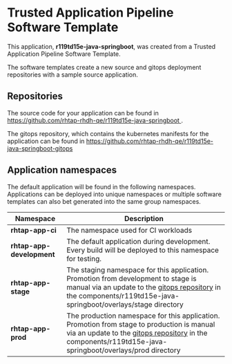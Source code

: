 # Trusted Application Pipeline Software Template

This application, **r119td15e-java-springboot**, was created from a Trusted Application Pipeline Software Template.

The software templates create a new source and gitops deployment repositories with a sample source application. 

## Repositories

The source code for your application can be found in [https://github.com/rhtap-rhdh-qe/r119td15e-java-springboot ](https://github.com/rhtap-rhdh-qe/r119td15e-java-springboot ).
 
The gitops repository, which contains the kubernetes manifests for the application can be found in 
[https://github.com/rhtap-rhdh-qe/r119td15e-java-springboot-gitops ](https://github.com/rhtap-rhdh-qe/r119td15e-java-springboot-gitops ) 

## Application namespaces 

The default application will be found in the following namespaces. Applications can be deployed into unique namespaces or multiple software templates can also bet generated into the same group namespaces.  

|  Namespace   |  Description   |  
| -------- | -------- |
| **rhtap-app-ci** | The namespace used for CI workloads |
| **rhtap-app-development** | The default application during development. Every build will be deployed to this namespace for testing. |
| **rhtap-app-stage** | The staging namespace for this application. Promotion from development to stage is manual via an update to the [gitops repository](https://github.com/rhtap-rhdh-qe/r119td15e-java-springboot-gitops ) in the components/r119td15e-java-springboot/overlays/stage directory |
| **rhtap-app-prod** | The production namespace for this application. Promotion from stage to production is manual via an update to the [gitops repository](https://github.com/rhtap-rhdh-qe/r119td15e-java-springboot-gitops ) in the components/r119td15e-java-springboot/overlays/prod directory |